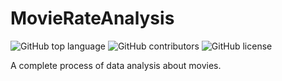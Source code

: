 # MovieRateAnalysis

![GitHub top language](https://img.shields.io/github/languages/top/RickyWei/MovieRateAnalysis)
![GitHub contributors](https://img.shields.io/github/contributors/RickyWei/MovieRateAnalysis)
![GitHub license](https://github.com/RickyWei/MovieRateAnalysis/blob/master/LICENSE)

A complete process of data analysis about movies.
